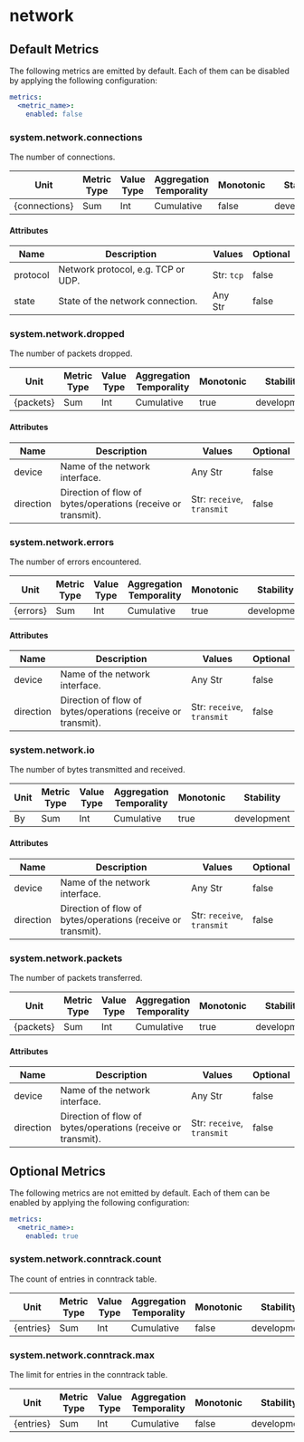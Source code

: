[comment]: <> (Code generated by mdatagen. DO NOT EDIT.)

# network

## Default Metrics

The following metrics are emitted by default. Each of them can be disabled by applying the following configuration:

```yaml
metrics:
  <metric_name>:
    enabled: false
```

### system.network.connections

The number of connections.

| Unit | Metric Type | Value Type | Aggregation Temporality | Monotonic | Stability |
| ---- | ----------- | ---------- | ----------------------- | --------- | --------- |
| {connections} | Sum | Int | Cumulative | false | development |

#### Attributes

| Name | Description | Values | Optional |
| ---- | ----------- | ------ | -------- |
| protocol | Network protocol, e.g. TCP or UDP. | Str: ``tcp`` | false |
| state | State of the network connection. | Any Str | false |

### system.network.dropped

The number of packets dropped.

| Unit | Metric Type | Value Type | Aggregation Temporality | Monotonic | Stability |
| ---- | ----------- | ---------- | ----------------------- | --------- | --------- |
| {packets} | Sum | Int | Cumulative | true | development |

#### Attributes

| Name | Description | Values | Optional |
| ---- | ----------- | ------ | -------- |
| device | Name of the network interface. | Any Str | false |
| direction | Direction of flow of bytes/operations (receive or transmit). | Str: ``receive``, ``transmit`` | false |

### system.network.errors

The number of errors encountered.

| Unit | Metric Type | Value Type | Aggregation Temporality | Monotonic | Stability |
| ---- | ----------- | ---------- | ----------------------- | --------- | --------- |
| {errors} | Sum | Int | Cumulative | true | development |

#### Attributes

| Name | Description | Values | Optional |
| ---- | ----------- | ------ | -------- |
| device | Name of the network interface. | Any Str | false |
| direction | Direction of flow of bytes/operations (receive or transmit). | Str: ``receive``, ``transmit`` | false |

### system.network.io

The number of bytes transmitted and received.

| Unit | Metric Type | Value Type | Aggregation Temporality | Monotonic | Stability |
| ---- | ----------- | ---------- | ----------------------- | --------- | --------- |
| By | Sum | Int | Cumulative | true | development |

#### Attributes

| Name | Description | Values | Optional |
| ---- | ----------- | ------ | -------- |
| device | Name of the network interface. | Any Str | false |
| direction | Direction of flow of bytes/operations (receive or transmit). | Str: ``receive``, ``transmit`` | false |

### system.network.packets

The number of packets transferred.

| Unit | Metric Type | Value Type | Aggregation Temporality | Monotonic | Stability |
| ---- | ----------- | ---------- | ----------------------- | --------- | --------- |
| {packets} | Sum | Int | Cumulative | true | development |

#### Attributes

| Name | Description | Values | Optional |
| ---- | ----------- | ------ | -------- |
| device | Name of the network interface. | Any Str | false |
| direction | Direction of flow of bytes/operations (receive or transmit). | Str: ``receive``, ``transmit`` | false |

## Optional Metrics

The following metrics are not emitted by default. Each of them can be enabled by applying the following configuration:

```yaml
metrics:
  <metric_name>:
    enabled: true
```

### system.network.conntrack.count

The count of entries in conntrack table.

| Unit | Metric Type | Value Type | Aggregation Temporality | Monotonic | Stability |
| ---- | ----------- | ---------- | ----------------------- | --------- | --------- |
| {entries} | Sum | Int | Cumulative | false | development |

### system.network.conntrack.max

The limit for entries in the conntrack table.

| Unit | Metric Type | Value Type | Aggregation Temporality | Monotonic | Stability |
| ---- | ----------- | ---------- | ----------------------- | --------- | --------- |
| {entries} | Sum | Int | Cumulative | false | development |
